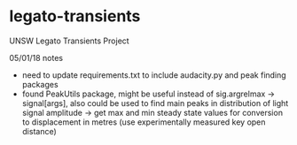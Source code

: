 # legato-transients
UNSW Legato Transients Project

05/01/18 notes

- need to update requirements.txt to include audacity.py and peak finding packages
- found PeakUtils package, might be useful instead of sig.argrelmax -> signal[args], also could be used to find main peaks in distribution of light signal amplitude -> get max and min steady state values for conversion to displacement in metres (use experimentally measured key open distance)